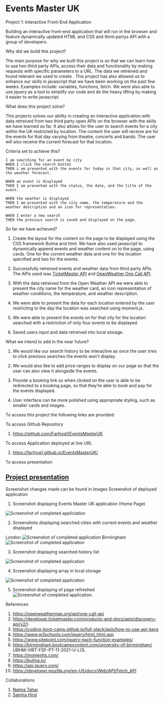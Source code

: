 # Events Master UK

Project 1: Interactive Front-End Application

Building an interactive front-end application that will run in the browser and feature dynamically updated HTML and CSS and third-partys API with a group of developers.

Why did we build this project?

The main purpose for why we built this project is so that we can learn how to use two third party APIs, access their data and functionality by making requests with specific parameters to a URL. The data we retreived and found relevant we used to create . This project has also allowed us to enhance our skills in javascript that we have been working on the past few weeks. Examples include: variables, functions, fetch. We were also able to use jquery as a tool to simplify our code and do the heavy lifting by making it easier to write javascript.

What does this project solve?

This projects solves our ability in creating an interactive application with data retreived from two third party open APIs on the browser with the skills we have learned so far. It also allows for the user to search events for a city within the UK restricted by location. The content the user will receive are for the events for that day varying from theatre, concerts and bands. The user will also receive the current forecast for that location.

Criteria set to achieve this?

```
I am searching for an event by city
WHEN I click the search button
THEN i am presented with the events for today in that city, as well as the weather forecast.

WHEN an event is displayed
THEN I am presented with the status, the date, and the title of the event.

WHEN the weather is displayed
THEN I am presented with the city name, the temperature and the weather description and an icon for representation.

WHEN I enter a new search
THEN the previous search is saved and displayed on the page.

```

So far we have achieved?

1. Create the layout for the content on the page to be displayed using the CSS framework Bulma and html. We have also used javascript to dynamically append events and weather content on to the page, using cards. One for the current weather data and one for the location specified and two for the events.

2. Successfully retreived events and weather data from third party APIs. The APIs used was [TicketMaster API](https://developer.ticketmaster.com/products-and-docs/apis/discovery-api/v2/) and [OpenWeather One Call API](https://openweathermap.org/api/one-call-api).

3. With the data retreived from the Open Weather API we were able to present the city name for the weather card, an icon representation of weather conditions, the temperature, and weather description.

4. We were able to present the data for each location entered by the user restricting to the day the location was searched using moment.js.

5. We were able to present the events on for that city for the location searched with a restriction of only four events to be displayed.

6. Saved users input and data retreived into local storage.

What we intend to add in the near future?

1. We would like our search history to be interactive as once the user tries to click previous searches the events won’t display.

2. We would also like to add price ranges to display on our page so that the user can also view it alongside the events.

3. Provide a booking link so when clicked on the user is able to be redirected to a booking page, so that they’re able to book and pay for the events displayed.

4. User interface can be more polished using appropriate styling, such as smaller cards and images.

To access this project the following links are provided:

To access Github Repository

1. https://github.com/Farhiya1/EventsMasterUK

To access Application deployed at live URL

2. https://farhiya1.github.io/EventsMasterUK/

To access presentation

## [Project presentation](https://docs.google.com/presentation/d/1vAqNAkiIF6cIm_4CPSOFB-BZ4m0XtgwN/edit?usp=sharing&ouid=113958077381292450925&rtpof=true&sd=true)

Screenshot changes made can be found in images
Screenshot of deployed application

1. Screenshot displaying Events Master UK application (Home Page)

![Screenshot of completed appliciation](./images/Screenshot1-HomePage.png)

2. Screenshots displaying searched cities with current events and weather displayed

London
![Screenshot of completed application](./images/Screenshot2-SearchedCity1.png)
Birmingham
![Screenshot of completed application](./images/Screenshot3-SearchedCity2.png)

3. Screenshot displaying searched history list

![Screenshot of completed application](./images/Screenshot4-SearchedHistoryList.png)

4. Screenshot displaying array in local storage

![Screenshot of completed application](./images/Screenshot5-LocalStorageArray.png)

5. Screenshot displaying of page refreshed
   ![Screenshot of completed application](./images/Shreenshot6-RefreshedPageLS.png).

References

1. https://openweathermap.org/api/one-call-api
2. https://developer.ticketmaster.com/products-and-docs/apis/discovery-api/v2/)
3. https://coding-boot-camp.github.io/full-stack/apis/how-to-use-api-keys
4. https://www.w3schools.com/jquery/html_html.asp
5. https://www.sitepoint.com/jquery-each-function-examples/
6. https://birmingham.bootcampcontent.com/university-of-birmingham/
   UBHM-VIRT-FSF-PT-11-2021-U-LOL
7. https://momentjs.com/
8. https://bulma.io/
9. https://api.jquery.com/
10. https://developer.mozilla.org/en-US/docs/Web/API/Fetch_API

Collaborations

1. [Najma Tahar](https://github.com/nt14/EventsMaster)
2. [Samira Hirsi](https://github.com/samira0101/Event-Masters-UK)
